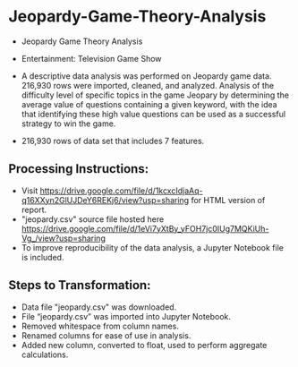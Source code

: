# Jeopardy-Game-Theory-Analysis
- Jeopardy Game Theory Analysis

- Entertainment: Television Game Show

- A descriptive data analysis was performed on Jeopardy game data. 216,930 rows were imported, cleaned, and analyzed. Analysis of the difficulty level of specific topics in the game Jeopary by determining the average value of questions containing a given keyword, with the idea that identifying these high value questions can be used as a successful strategy to win the game.

- 216,930 rows of data set that includes 7 features.

## Processing Instructions:
- Visit https://drive.google.com/file/d/1kcxcIdjaAq-q16XXyn2GlUJDeY6REKj6/view?usp=sharing for HTML version of report.
- "jeopardy.csv" source file hosted here https://drive.google.com/file/d/1eVi7yXtBy_yFOH7jc0IUg7MQKiUh-Vg_/view?usp=sharing
- To improve reproducibility of the data analysis, a Jupyter Notebook file is included.

## Steps to Transformation:
- Data file "jeopardy.csv" was downloaded.
- File “jeopardy.csv” was imported into Jupyter Notebook.
- Removed whitespace from column names.
- Renamed columns for ease of use in analysis.
- Added new column, converted to float, used to perform aggregate calculations.



